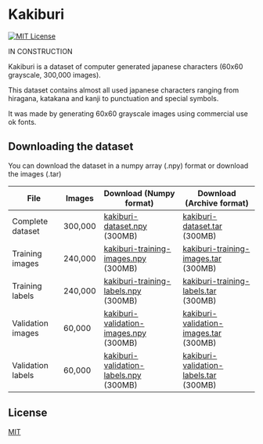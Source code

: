 
# Kakiburi

[![MIT License](https://img.shields.io/badge/License-MIT-green.svg)](https://choosealicense.com/licenses/mit/)

IN CONSTRUCTION

Kakiburi is a dataset of computer generated japanese characters (60x60 grayscale, 300,000 images).

This dataset contains almost all used japanese characters ranging from hiragana, katakana and kanji to punctuation and special symbols.

It was made by generating 60x60 grayscale images using commercial use ok fonts.
## Downloading the dataset

You can download the dataset in a numpy array (.npy) format or download the images (.tar)

File | Images | Download (Numpy format) | Download (Archive format)
--- | --- | --- | --- |
Complete dataset | 300,000 | [kakiburi-dataset.npy](https://google.com) (300MB) | [kakiburi-dataset.tar](https://google.com) (300MB)
Training images | 240,000 | [kakiburi-training-images.npy](https://google.com) (300MB) | [kakiburi-training-images.tar](https://google.com) (300MB) |
Training labels | 240,000 | [kakiburi-training-labels.npy](https://google.com) (300MB) | [kakiburi-training-labels.tar](https://google.com) (300MB)
Validation images | 60,000 | [kakiburi-validation-images.npy](https://google.com) (300MB) | [kakiburi-validation-images.tar](https://google.com) (300MB) |
Validation labels | 60,000 | [kakiburi-validation-labels.npy](https://google.com) (300MB) | [kakiburi-validation-labels.tar](https://google.com) (300MB)
    
## License

[MIT](https://choosealicense.com/licenses/mit/)

